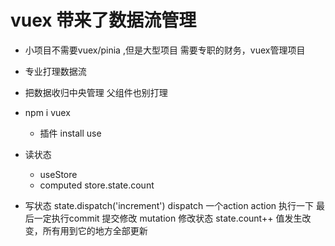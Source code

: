 # vuex 带来了数据流管理


- 小项目不需要vuex/pinia ,但是大型项目 需要专职的财务，vuex管理项目

- 专业打理数据流
- 把数据收归中央管理 父组件也别打理

- npm i vuex
    - 插件 install use
- 读状态
    - useStore
    - computed  store.state.count

- 写状态
    state.dispatch('increment') dispatch 一个action
    action 执行一下 最后一定执行commit  提交修改
    mutation 修改状态
    state.count++ 值发生改变，所有用到它的地方全部更新